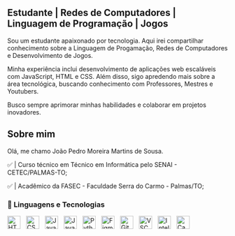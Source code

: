 ## Estudante | Redes de Computadores | Linguagem de Programação | Jogos

Sou um estudante apaixonado por tecnologia. Aqui irei compartilhar conhecimento sobre a Linguagem de Progamação, Redes de Computadores e Desenvolvimento de Jogos.

Minha experiência inclui desenvolvimento de aplicações web escaláveis com JavaScript, HTML e CSS. 
Além disso, sigo apredendo mais sobre a área tecnológica, buscando conhecimento com Professores, Mestres e Youtubers.

Busco sempre aprimorar minhas habilidades e colaborar em projetos inovadores.

## Sobre mim

Olá, me chamo João Pedro Moreira Martins de Sousa.


✅ |   Curso técnico em Técnico em Informática pelo SENAI - CETEC/PALMAS-TO;

✅ |   Acadêmico da FASEC - Faculdade Serra do Carmo - Palmas/TO;  


### 🤖 Linguagens e Tecnologias

<p align="left">
  <img align="left" alt="HTML" title="HTML" width="30px" style="padding-right: 10px;" src="https://cdn.jsdelivr.net/gh/devicons/devicon@latest/icons/html5/html5-original.svg" />
  <img align="left" alt="CSS" title="CSS" width="30px" style="padding-right: 10px;" src="https://cdn.jsdelivr.net/gh/devicons/devicon@latest/icons/css3/css3-original.svg" />
  <img align="left" alt="JavaScript" title="JavaScript" width="30px" style="padding-right: 10px;" src="https://cdn.jsdelivr.net/gh/devicons/devicon@latest/icons/javascript/javascript-original.svg" />
  <img align="left" alt="Java" title="Java" width="30px" style="padding-right: 10px;" src="https://cdn.jsdelivr.net/gh/devicons/devicon@latest/icons/java/java-original.svg" />
  <img align="left" alt="Python" title="Python" width="30px" style="padding-right: 10px;" src="https://cdn.jsdelivr.net/gh/devicons/devicon@latest/icons/python/python-original.svg" />
  <img align="left" alt="Figma" title="Figma" width="30px" style="padding-right: 10px;" src="https://cdn.jsdelivr.net/gh/devicons/devicon@latest/icons/figma/figma-original.svg" />
  <img align="left" alt="Git" title="Git" width="30px" style="padding-right: 10px;" src="https://cdn.jsdelivr.net/gh/devicons/devicon@latest/icons/git/git-original.svg" />
  <img align="left" alt="VSCode" title="Visual Studio Code" width="30px" style="padding-right: 10px;" src="https://cdn.jsdelivr.net/gh/devicons/devicon@latest/icons/vscode/vscode-original.svg" />
  <img align="left" alt="IntelliJ" title="IntelliJ IDEA" width="30px" style="padding-right: 10px;" src="https://cdn.jsdelivr.net/gh/devicons/devicon@latest/icons/intellij/intellij-original.svg" />
  <img align="left" alt="Canva" title="Canva" width="30px" style="padding-right: 10px;" src="https://cdn.jsdelivr.net/npm/simple-icons@3.13.0/icons/canva.svg" />
  
  </p>
